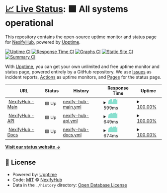 # [📈 Live Status](https://status.nexifyhub.com): <!--live status--> **🟩 All systems operational**

This repository contains the open-source uptime monitor and status page for [NexifyHub](https://nexifyhub.com), powered by [Upptime](https://github.com/upptime/upptime).

[![Uptime CI](https://github.com/NexifyHub/Status/workflows/Uptime%20CI/badge.svg)](https://github.com/NexifyHub/Status/actions?query=workflow%3A%22Uptime+CI%22)
[![Response Time CI](https://github.com/NexifyHub/Status/workflows/Response%20Time%20CI/badge.svg)](https://github.com/NexifyHub/Status/actions?query=workflow%3A%22Response+Time+CI%22)
[![Graphs CI](https://github.com/NexifyHub/Status/workflows/Graphs%20CI/badge.svg)](https://github.com/NexifyHub/Status/actions?query=workflow%3A%22Graphs+CI%22)
[![Static Site CI](https://github.com/NexifyHub/Status/workflows/Static%20Site%20CI/badge.svg)](https://github.com/NexifyHub/Status/actions?query=workflow%3A%22Static+Site+CI%22)
[![Summary CI](https://github.com/NexifyHub/Status/workflows/Summary%20CI/badge.svg)](https://github.com/NexifyHub/Status/actions?query=workflow%3A%22Summary+CI%22)

With [Upptime](https://upptime.js.org), you can get your own unlimited and free uptime monitor and status page, powered entirely by a GitHub repository. We use [Issues](https://github.com/NexifyHub/Status/issues) as incident reports, [Actions](https://github.com/NexifyHub/Status/actions) as uptime monitors, and [Pages](https://status.nexifyhub.com) for the status page.

<!--start: status pages-->
<!-- This summary is generated by Upptime (https://github.com/upptime/upptime) -->
<!-- Do not edit this manually, your changes will be overwritten -->
<!-- prettier-ignore -->
| URL | Status | History | Response Time | Uptime |
| --- | ------ | ------- | ------------- | ------ |
| <img alt="" src="https://icons.duckduckgo.com/ip3/nexifyhub.com.ico" height="13"> [NexifyHub - Main](https://nexifyhub.com) | 🟩 Up | [nexify-hub-main.yml](https://github.com/NexifyHub/Status/commits/HEAD/history/nexify-hub-main.yml) | <details><summary><img alt="Response time graph" src="./graphs/nexify-hub-main/response-time-week.png" height="20"> 599ms</summary><br><a href="https://status.nexifyhub.com/history/nexify-hub-main"><img alt="Response time 590" src="https://img.shields.io/endpoint?url=https%3A%2F%2Fraw.githubusercontent.com%2FNexifyHub%2FStatus%2FHEAD%2Fapi%2Fnexify-hub-main%2Fresponse-time.json"></a><br><a href="https://status.nexifyhub.com/history/nexify-hub-main"><img alt="24-hour response time 712" src="https://img.shields.io/endpoint?url=https%3A%2F%2Fraw.githubusercontent.com%2FNexifyHub%2FStatus%2FHEAD%2Fapi%2Fnexify-hub-main%2Fresponse-time-day.json"></a><br><a href="https://status.nexifyhub.com/history/nexify-hub-main"><img alt="7-day response time 599" src="https://img.shields.io/endpoint?url=https%3A%2F%2Fraw.githubusercontent.com%2FNexifyHub%2FStatus%2FHEAD%2Fapi%2Fnexify-hub-main%2Fresponse-time-week.json"></a><br><a href="https://status.nexifyhub.com/history/nexify-hub-main"><img alt="30-day response time 590" src="https://img.shields.io/endpoint?url=https%3A%2F%2Fraw.githubusercontent.com%2FNexifyHub%2FStatus%2FHEAD%2Fapi%2Fnexify-hub-main%2Fresponse-time-month.json"></a><br><a href="https://status.nexifyhub.com/history/nexify-hub-main"><img alt="1-year response time 590" src="https://img.shields.io/endpoint?url=https%3A%2F%2Fraw.githubusercontent.com%2FNexifyHub%2FStatus%2FHEAD%2Fapi%2Fnexify-hub-main%2Fresponse-time-year.json"></a></details> | <details><summary><a href="https://status.nexifyhub.com/history/nexify-hub-main">100.00%</a></summary><a href="https://status.nexifyhub.com/history/nexify-hub-main"><img alt="All-time uptime 100.00%" src="https://img.shields.io/endpoint?url=https%3A%2F%2Fraw.githubusercontent.com%2FNexifyHub%2FStatus%2FHEAD%2Fapi%2Fnexify-hub-main%2Fuptime.json"></a><br><a href="https://status.nexifyhub.com/history/nexify-hub-main"><img alt="24-hour uptime 100.00%" src="https://img.shields.io/endpoint?url=https%3A%2F%2Fraw.githubusercontent.com%2FNexifyHub%2FStatus%2FHEAD%2Fapi%2Fnexify-hub-main%2Fuptime-day.json"></a><br><a href="https://status.nexifyhub.com/history/nexify-hub-main"><img alt="7-day uptime 100.00%" src="https://img.shields.io/endpoint?url=https%3A%2F%2Fraw.githubusercontent.com%2FNexifyHub%2FStatus%2FHEAD%2Fapi%2Fnexify-hub-main%2Fuptime-week.json"></a><br><a href="https://status.nexifyhub.com/history/nexify-hub-main"><img alt="30-day uptime 100.00%" src="https://img.shields.io/endpoint?url=https%3A%2F%2Fraw.githubusercontent.com%2FNexifyHub%2FStatus%2FHEAD%2Fapi%2Fnexify-hub-main%2Fuptime-month.json"></a><br><a href="https://status.nexifyhub.com/history/nexify-hub-main"><img alt="1-year uptime 100.00%" src="https://img.shields.io/endpoint?url=https%3A%2F%2Fraw.githubusercontent.com%2FNexifyHub%2FStatus%2FHEAD%2Fapi%2Fnexify-hub-main%2Fuptime-year.json"></a></details>
| <img alt="" src="https://icons.duckduckgo.com/ip3/api.nexifyhub.com.ico" height="13"> [NexifyHub - API](https://api.nexifyhub.com) | 🟩 Up | [nexify-hub-api.yml](https://github.com/NexifyHub/Status/commits/HEAD/history/nexify-hub-api.yml) | <details><summary><img alt="Response time graph" src="./graphs/nexify-hub-api/response-time-week.png" height="20"> 649ms</summary><br><a href="https://status.nexifyhub.com/history/nexify-hub-api"><img alt="Response time 625" src="https://img.shields.io/endpoint?url=https%3A%2F%2Fraw.githubusercontent.com%2FNexifyHub%2FStatus%2FHEAD%2Fapi%2Fnexify-hub-api%2Fresponse-time.json"></a><br><a href="https://status.nexifyhub.com/history/nexify-hub-api"><img alt="24-hour response time 729" src="https://img.shields.io/endpoint?url=https%3A%2F%2Fraw.githubusercontent.com%2FNexifyHub%2FStatus%2FHEAD%2Fapi%2Fnexify-hub-api%2Fresponse-time-day.json"></a><br><a href="https://status.nexifyhub.com/history/nexify-hub-api"><img alt="7-day response time 649" src="https://img.shields.io/endpoint?url=https%3A%2F%2Fraw.githubusercontent.com%2FNexifyHub%2FStatus%2FHEAD%2Fapi%2Fnexify-hub-api%2Fresponse-time-week.json"></a><br><a href="https://status.nexifyhub.com/history/nexify-hub-api"><img alt="30-day response time 625" src="https://img.shields.io/endpoint?url=https%3A%2F%2Fraw.githubusercontent.com%2FNexifyHub%2FStatus%2FHEAD%2Fapi%2Fnexify-hub-api%2Fresponse-time-month.json"></a><br><a href="https://status.nexifyhub.com/history/nexify-hub-api"><img alt="1-year response time 625" src="https://img.shields.io/endpoint?url=https%3A%2F%2Fraw.githubusercontent.com%2FNexifyHub%2FStatus%2FHEAD%2Fapi%2Fnexify-hub-api%2Fresponse-time-year.json"></a></details> | <details><summary><a href="https://status.nexifyhub.com/history/nexify-hub-api">100.00%</a></summary><a href="https://status.nexifyhub.com/history/nexify-hub-api"><img alt="All-time uptime 100.00%" src="https://img.shields.io/endpoint?url=https%3A%2F%2Fraw.githubusercontent.com%2FNexifyHub%2FStatus%2FHEAD%2Fapi%2Fnexify-hub-api%2Fuptime.json"></a><br><a href="https://status.nexifyhub.com/history/nexify-hub-api"><img alt="24-hour uptime 100.00%" src="https://img.shields.io/endpoint?url=https%3A%2F%2Fraw.githubusercontent.com%2FNexifyHub%2FStatus%2FHEAD%2Fapi%2Fnexify-hub-api%2Fuptime-day.json"></a><br><a href="https://status.nexifyhub.com/history/nexify-hub-api"><img alt="7-day uptime 100.00%" src="https://img.shields.io/endpoint?url=https%3A%2F%2Fraw.githubusercontent.com%2FNexifyHub%2FStatus%2FHEAD%2Fapi%2Fnexify-hub-api%2Fuptime-week.json"></a><br><a href="https://status.nexifyhub.com/history/nexify-hub-api"><img alt="30-day uptime 100.00%" src="https://img.shields.io/endpoint?url=https%3A%2F%2Fraw.githubusercontent.com%2FNexifyHub%2FStatus%2FHEAD%2Fapi%2Fnexify-hub-api%2Fuptime-month.json"></a><br><a href="https://status.nexifyhub.com/history/nexify-hub-api"><img alt="1-year uptime 100.00%" src="https://img.shields.io/endpoint?url=https%3A%2F%2Fraw.githubusercontent.com%2FNexifyHub%2FStatus%2FHEAD%2Fapi%2Fnexify-hub-api%2Fuptime-year.json"></a></details>
| <img alt="" src="https://icons.duckduckgo.com/ip3/docs.nexifyhub.com.ico" height="13"> [NexifyHub - Docs](https://docs.nexifyhub.com) | 🟩 Up | [nexify-hub-docs.yml](https://github.com/NexifyHub/Status/commits/HEAD/history/nexify-hub-docs.yml) | <details><summary><img alt="Response time graph" src="./graphs/nexify-hub-docs/response-time-week.png" height="20"> 674ms</summary><br><a href="https://status.nexifyhub.com/history/nexify-hub-docs"><img alt="Response time 653" src="https://img.shields.io/endpoint?url=https%3A%2F%2Fraw.githubusercontent.com%2FNexifyHub%2FStatus%2FHEAD%2Fapi%2Fnexify-hub-docs%2Fresponse-time.json"></a><br><a href="https://status.nexifyhub.com/history/nexify-hub-docs"><img alt="24-hour response time 772" src="https://img.shields.io/endpoint?url=https%3A%2F%2Fraw.githubusercontent.com%2FNexifyHub%2FStatus%2FHEAD%2Fapi%2Fnexify-hub-docs%2Fresponse-time-day.json"></a><br><a href="https://status.nexifyhub.com/history/nexify-hub-docs"><img alt="7-day response time 674" src="https://img.shields.io/endpoint?url=https%3A%2F%2Fraw.githubusercontent.com%2FNexifyHub%2FStatus%2FHEAD%2Fapi%2Fnexify-hub-docs%2Fresponse-time-week.json"></a><br><a href="https://status.nexifyhub.com/history/nexify-hub-docs"><img alt="30-day response time 653" src="https://img.shields.io/endpoint?url=https%3A%2F%2Fraw.githubusercontent.com%2FNexifyHub%2FStatus%2FHEAD%2Fapi%2Fnexify-hub-docs%2Fresponse-time-month.json"></a><br><a href="https://status.nexifyhub.com/history/nexify-hub-docs"><img alt="1-year response time 653" src="https://img.shields.io/endpoint?url=https%3A%2F%2Fraw.githubusercontent.com%2FNexifyHub%2FStatus%2FHEAD%2Fapi%2Fnexify-hub-docs%2Fresponse-time-year.json"></a></details> | <details><summary><a href="https://status.nexifyhub.com/history/nexify-hub-docs">100.00%</a></summary><a href="https://status.nexifyhub.com/history/nexify-hub-docs"><img alt="All-time uptime 100.00%" src="https://img.shields.io/endpoint?url=https%3A%2F%2Fraw.githubusercontent.com%2FNexifyHub%2FStatus%2FHEAD%2Fapi%2Fnexify-hub-docs%2Fuptime.json"></a><br><a href="https://status.nexifyhub.com/history/nexify-hub-docs"><img alt="24-hour uptime 100.00%" src="https://img.shields.io/endpoint?url=https%3A%2F%2Fraw.githubusercontent.com%2FNexifyHub%2FStatus%2FHEAD%2Fapi%2Fnexify-hub-docs%2Fuptime-day.json"></a><br><a href="https://status.nexifyhub.com/history/nexify-hub-docs"><img alt="7-day uptime 100.00%" src="https://img.shields.io/endpoint?url=https%3A%2F%2Fraw.githubusercontent.com%2FNexifyHub%2FStatus%2FHEAD%2Fapi%2Fnexify-hub-docs%2Fuptime-week.json"></a><br><a href="https://status.nexifyhub.com/history/nexify-hub-docs"><img alt="30-day uptime 100.00%" src="https://img.shields.io/endpoint?url=https%3A%2F%2Fraw.githubusercontent.com%2FNexifyHub%2FStatus%2FHEAD%2Fapi%2Fnexify-hub-docs%2Fuptime-month.json"></a><br><a href="https://status.nexifyhub.com/history/nexify-hub-docs"><img alt="1-year uptime 100.00%" src="https://img.shields.io/endpoint?url=https%3A%2F%2Fraw.githubusercontent.com%2FNexifyHub%2FStatus%2FHEAD%2Fapi%2Fnexify-hub-docs%2Fuptime-year.json"></a></details>

<!--end: status pages-->

[**Visit our status website →**](https://status.nexifyhub.com)

## 📄 License

- Powered by: [Upptime](https://github.com/upptime/upptime)
- Code: [MIT](./LICENSE) © [NexifyHub](https://nexifyhub.com)
- Data in the `./history` directory: [Open Database License](https://opendatacommons.org/licenses/odbl/1-0/)
